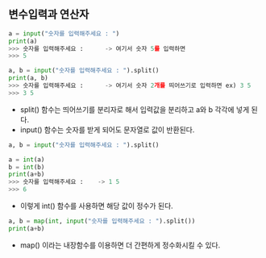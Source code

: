 ## 변수입력과 연산자
```python
a = input("숫자를 입력해주세요 : ")
print(a)
>>> 숫자를 입력해주세요 :      -> 여기서 숫자 5를 입력하면
>>> 5
```

```python
a, b = input("숫자를 입력해주세요 : ").split()
print(a, b)
>>> 숫자를 입력해주세요 :      -> 여기서 숫자 2개를 띄어쓰기로 입력하면 ex) 3 5
>>> 3 5
```
- split() 함수는 띄어쓰기를 분리자로 해서 입력값을 분리하고 a와 b 각각에 넣게 된다.
- input() 함수는 숫자를 받게 되어도 문자열로 값이 반환된다. 

```python 
a, b = input("숫자를 입력해주세요 : ").split()

a = int(a)
b = int(b)
print(a+b)
>>> 숫자를 입력해주세요 :    -> 1 5
>>> 6
```
- 이렇게 int() 함수를 사용하면 해당 값이 정수가 된다.

```python
a, b = map(int, input("숫자를 입력해주세요 : ").split())
print(a+b)
```
- map() 이라는 내장함수를 이용하면 더 간편하게 정수화시킬 수 있다. 
